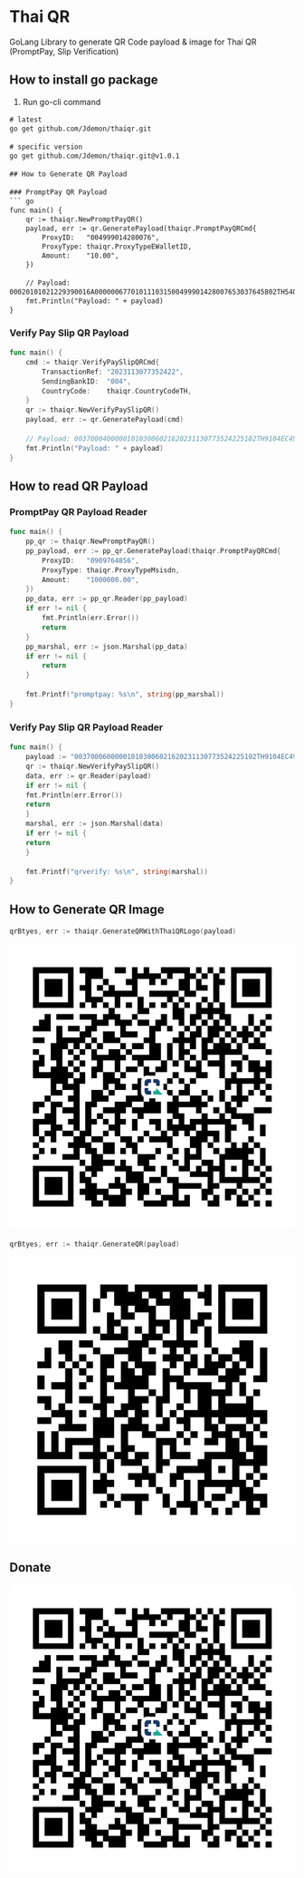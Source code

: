 # Thai QR

GoLang Library to generate QR Code payload & image for Thai QR (PromptPay, Slip Verification)

## How to install go package

1. Run go-cli command

```shell
# latest
go get github.com/Jdemon/thaiqr.git

# specific version
go get github.com/Jdemon/thaiqr.git@v1.0.1

## How to Generate QR Payload

### PromptPay QR Payload
``` go
func main() {
	qr := thaiqr.NewPromptPayQR()
	payload, err := qr.GeneratePayload(thaiqr.PromptPayQRCmd{
		ProxyID:   "004999014280076",
		ProxyType: thaiqr.ProxyTypeEWalletID,
		Amount:    "10.00",
	})
	
	// Payload: 00020101021229390016A000000677010111031500499901428007653037645802TH540510.0063046D71
	fmt.Println("Payload: " + payload)
}
```

### Verify Pay Slip QR Payload
``` go
func main() {
	cmd := thaiqr.VerifyPaySlipQRCmd{
		TransactionRef: "2023113077352422",
		SendingBankID:  "004",
		CountryCode:    thaiqr.CountryCodeTH,
	}
	qr := thaiqr.NewVerifyPaySlipQR()
	payload, err := qr.GeneratePayload(cmd)
	
	// Payload: 003700040000010103006021620231130773524225102TH9104EC49
	fmt.Println("Payload: " + payload)
}
```

## How to read QR Payload

### PromptPay QR Payload Reader
``` go
func main() {
    pp_qr := thaiqr.NewPromptPayQR()
	pp_payload, err := pp_qr.GeneratePayload(thaiqr.PromptPayQRCmd{
		ProxyID:   "0909764856",
		ProxyType: thaiqr.ProxyTypeMsisdn,
		Amount:    "1000000.00",
	})
	pp_data, err := pp_qr.Reader(pp_payload)
	if err != nil {
		fmt.Println(err.Error())
		return
	}
	pp_marshal, err := json.Marshal(pp_data)
	if err != nil {
		return
	}

	fmt.Printf("promptpay: %s\n", string(pp_marshal))
}
```

### Verify Pay Slip QR Payload Reader
``` go
func main() {
    payload := "003700060000010103006021620231130773524225102TH9104EC49"
    qr := thaiqr.NewVerifyPaySlipQR()
    data, err := qr.Reader(payload)
    if err != nil {
    fmt.Println(err.Error())
    return
    }
    marshal, err := json.Marshal(data)
    if err != nil {
    return
    }
    
    fmt.Printf("qrverify: %s\n", string(marshal))
}
```

## How to Generate QR Image

``` go
qrBtyes, err := thaiqr.GenerateQRWithThaiQRLogo(payload)
```
![PromptpayQR.png](assets%2FPromptpayQR.png)

``` go
qrBtyes, err := thaiqr.GenerateQR(payload)
```
![VerifyQR.png](assets%2FVerifyQR.png)


## Donate

![PromptpayQR.png](assets%2FPromptpayQR.png)

